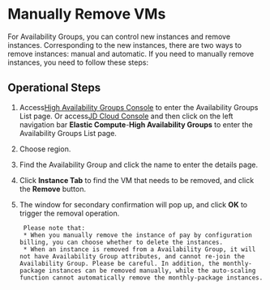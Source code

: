 # Manually Remove VMs

For Availability Groups, you can control new instances and remove instances. Corresponding to the new instances, there are two ways to remove instances: manual and automatic. If you need to manually remove instances, you need to follow these steps:


## Operational Steps

1. Access[High Availability Groups Console](https://cns-console.jdcloud.com/availabilitygroup/list) to enter the Availability Groups List page. Or access[JD Cloud Console](https://console.jdcloud.com) and then click on the left navigation bar **Elastic Compute**-**High Availability Groups** to enter the Availability Groups List page.
2. Choose region.
3. Find the Availability Group and click the name to enter the details page.
4. Click **Instance Tab** to find the VM that needs to be removed, and click the **Remove** button.
5. The window for secondary confirmation will pop up, and click **OK** to trigger the removal operation.

		Please note that:
		* When you manually remove the instance of pay by configuration billing, you can choose whether to delete the instances.
		* When an instance is removed from a Availability Group, it will not have Availability Group attributes, and cannot re-join the Availability Group. Please be careful. In addition, the monthly-package instances can be removed manually, while the auto-scaling function cannot automatically remove the monthly-package instances.

